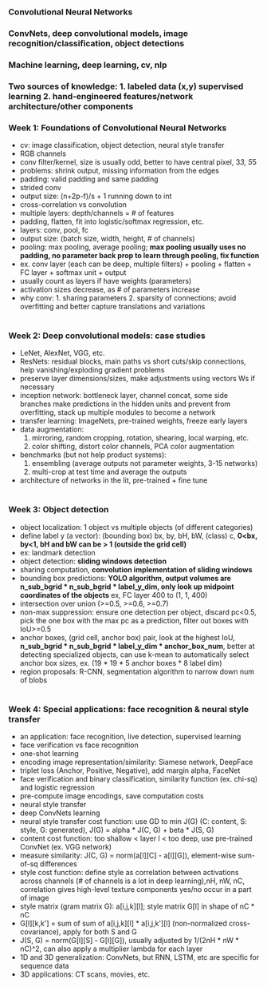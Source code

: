 ### Convolutional Neural Networks
### ConvNets, deep convolutional models, image recognition/classification, object detections
### Machine learning, deep learning, cv, nlp
### Two sources of knowledge: 1. labeled data (x,y) supervised learning 2. hand-engineered features/network architecture/other components
### Week 1: Foundations of Convolutional Neural Networks
  * cv: image classification, object detection, neural style transfer
  * RGB channels
  * conv filter/kernel, size is usually odd, better to have central pixel, 3*3, 5*5
  * problems: shrink output, missing information from the edges
  * padding: valid padding and same padding
  * strided conv
  * output size: (n+2p-f)/s + 1 running down to int
  * cross-correlation vs convolution
  * multiple layers: depth/channels = # of features
  * padding, flatten, fit into logistic/softmax regression, etc.
  * layers: conv, pool, fc
  * output size: (batch size, width, height, # of channels)
  * pooling: max pooling, average pooling; **max pooling usually uses no padding, no parameter back prop to learn through pooling, fix function**
  * ex. conv layer (each can be deep, multiple filters) + pooling + flatten + FC layer + softmax unit + output
  * usually count as layers if have weights (parameters)
  * activation sizes decrease, as # of parameters increase
  * why conv: 1. sharing parameters 2. sparsity of connections; avoid overfitting and better capture translations and variations
<br><br/>
  ### Week 2: Deep convolutional models: case studies
  * LeNet, AlexNet, VGG, etc.
  * ResNets: residual blocks, main paths vs short cuts/skip connections, help vanishing/exploding gradient problems
  * preserve layer dimensions/sizes, make adjustments using vectors Ws if necessary
  * inception network: bottleneck layer, channel concat, some side branches make predictions in the hidden units and prevent from overfitting, stack up multiple modules to become a network
  * transfer learning: ImageNets, pre-trained weights, freeze early layers
  * data augmentation: 
    1. mirroring, random cropping, rotation, shearing, local warping, etc.
    2. color shifting, distort color channels, PCA color augmentation
  * benchmarks (but not help product systems): 
    1. ensembling (average outputs not parameter weights, 3-15 networks)
    2. multi-crop at test time and average the outputs
  * architecture of networks in the lit, pre-trained + fine tune
<br><br/>
### Week 3: Object detection
  * object localization: 1 object vs multiple objects (of different categories)
  * define label y (a vector): (bounding box) bx, by, bH, bW, (class) c, **0<bx, by<1, bH and bW can be > 1 (outside the grid cell)**
  * ex: landmark detection
  * object detection: **sliding windows detection**
  * sharing computation, **convolution implementation of sliding windows**
  * bounding box predictions: **YOLO algorithm, output volumes are n_sub_bgrid * n_sub_bgrid * label_y_dim, only look up midpoint coordinates of the objects** ex, FC layer 400 to (1, 1, 400) 
  * intersection over union (>=0.5, >=0.6, >=0.7)
  * non-max suppression: ensure one detection per object, discard pc<0.5, pick the one box with the max pc as a prediction, filter out boxes with IoU>=0.5
  * anchor boxes, (grid cell, anchor box) pair, look at the highest IoU, **n_sub_bgrid * n_sub_bgrid * label_y_dim * anchor_box_num**, better at detecting specialized objects, can use k-mean to automatically select anchor box sizes, ex. (19 * 19 * 5 anchor boxes * 8 label dim)
  * region proposals: R-CNN, segmentation algorithm to narrow down num of blobs
<br><br/>
### Week 4: Special applications: face recognition & neural style transfer
  * an application: face recognition, live detection, supervised learning
  * face verification vs face recognition
  * one-shot learning
  * encoding image representation/similarity: Siamese network, DeepFace
  * triplet loss (Anchor, Positive, Negative), add margin alpha, FaceNet
  * face verification and binary classification, similarity function (ex. chi-sq) and logistic regression
  * pre-compute image encodings, save computation costs
  * neural style transfer
  * deep ConvNets learning
  * neural style transfer cost function: use GD to min J(G) (C: content, S: style, G: generated), J(G) = alpha * J(C, G) + beta * J(S, G)
  * content cost function: too shallow < layer l < too deep, use pre-trained ConvNet (ex. VGG network)
  * measure similarity: J(C, G) = norm(a[l][C] - a[l][G]), element-wise sum-of-sq differences
  * style cost function: define style as correlation between activations across channels (# of channels is a lot in deep learning),nH, nW, nC, correlation gives high-level texture components yes/no occur in a part of image
  * style matrix (gram matrix G): a[i,j,k][l]; style matrix G[l] in shape of nC * nC
  * G[l][k,k'] = sum of sum of a[i,j,k][l] * a[i,j,k'][l] (non-normalized cross-covariance), apply for both S and G
  * J(S, G) = norm(G[l][S] - G[l][G]), usually adjusted by 1/(2nH * nW * nC)^2, can also apply a multiplier lambda for each layer
  * 1D and 3D generalization: ConvNets, but RNN, LSTM, etc are specific for sequence data
  * 3D applications: CT scans, movies, etc.
  
  
  
  
  
  
  
  
  
  
  
